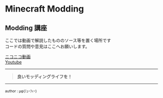 Minecraft Modding
===


## Modding 講座

ここでは動画で解説したもののソース等を置く場所です  
コードの質問や意見はここへお願いします。 

[ニコニコ動画](http://www.nicovideo.jp/mylist/50163702)  
[Youtube](https://www.youtube.com/playlist?list=PLcyAcOLjnmsR8uPdSWkAN5I4bGxtL-1g4)

---

>__良いモッディングライフを！__

---

<small>author : μφ(ﾐｭｰﾌｨｰ)</small>
